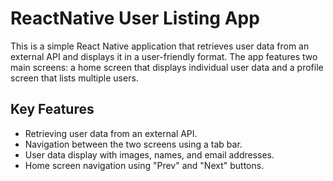 
# ReactNative User Listing App

This is a simple React Native application that retrieves user data from an external API and displays it in a user-friendly format. The app features two main screens: a home screen that displays individual user data and a profile screen that lists multiple users.

## Key Features
- Retrieving user data from an external API.
- Navigation between the two screens using a tab bar.
- User data display with images, names, and email addresses.
- Home screen navigation using "Prev" and "Next" buttons.
